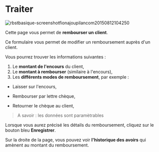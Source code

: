 # Traiter


![rbstbasique-screenshotfionajoupilancom20150812104250](images/rbstbasique-screenshotfionajoupilancom20150812104250.png)

Cette page vous permet de **rembourser un client**.

Ce formulaire vous permet de modifier un remboursement auprès d'un client.

Vous pourrez trouver les informations suivantes :

1.  Le **montant de l'encours** du client,
2.  Le **montant à rembourser** (similaire à l'encours),
3.  Les **différents modes de remboursement**, par exemple :

- Laisser sur l'encours,

- Rembourser par lettre chèque,

- Retourner le chèque au client,

> A savoir : les données sont paramètrables

Lorsque vous aurez précisé les détails du remboursement, cliquez sur le bouton bleu **Enregistrer**.

Sur la droite de la page, vous pouvez voir **l'historique des avoirs** qui amènent au montant du remboursement.